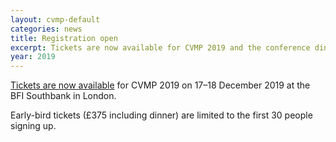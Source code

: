 ```yaml
---
layout: cvmp-default
categories: news
title: Registration open
excerpt: Tickets are now available for CVMP 2019 and the conference dinner
year: 2019
---
```


[Tickets are now available]({{site.baseurl}}/2019/registration/) for CVMP 2019 on 17–18 December 2019 at the BFI Southbank in London.

Early-bird tickets (£375 including dinner) are limited to the first 30 people signing up.

<!--Full and student tickets cost £400 and £300, respectively (including dinner).-->

<!--The CVMP 2019 Conference Dinner is included with most ticket options and will be held on Tuesday, 17 December 2019, at [BFI Bar & Kitchen (Benugo)](https://www.benugo.com/restaurants/bfi-bar-kitchen).-->

